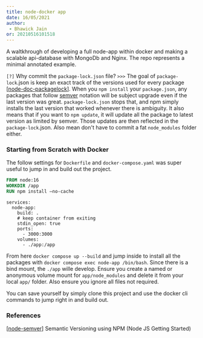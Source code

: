 ```yaml
---
title: node-docker app
date: 16/05/2021 
author:
 - Bhawick Jain
or: 20210516101518
---
```


A waltkhrough of developing a full node-app within docker and making a scalable api-database with MongoDb and Nginx. The repo represents a minimal annotated example.

`[?]` Why commit the `package-lock.json` file?
`>>>` The goal of `package-lock`.json is keep an exact track of the versions used for every package [[node-doc-packagelock](https://nodejs.dev/learn/the-package-lock-json-file)]. When you `npm install` your `package.json`, any packages that follow [semver](https://semver.org) notation will be subject upgrade even if the last version was great. `package-lock.json` stops that, and npm simply installs the last version that worked whenever there is ambiguity. It also means that if you want to `npm update`, it will update all the package to latest version as limited by semver. Those updates are then reflected in the `package-lock`.json. Also mean don't have to commit a fat `node_modules` folder either.  

### Starting from Scratch with Docker

The follow settings for `Dockerfile` and `docker-compose.yaml` was super useful to jump in and build out the project.

```Dockerfile
FROM node:16
WORKDIR /app
RUN npm install —no-cache
```

```docker-compose
services:
  node-app:
    build: .
    # keep container from exiting
    stdin_open: true
    ports:
      - 3000:3000
    volumes:
      - ./app:/app
```

From here `docker compose up --build` and jump inside to install all the packages with `docker compose exec node-app /bin/bash`. Since there is a bind mount, the `./app` wille develop. Ensure you create a named or anonymous volume mount for `app/node_modules` and delete it from your local `app/` folder. Also ensure you ignore all files not required.

You can save yourself by simply clone this project and use the docker cli commands to jump right in and build out.

### References

[[node-semver](https://nodejs.dev/learn/semantic-versioning-using-npm)] Semantic Versioning using NPM (Node JS Getting Started)  
